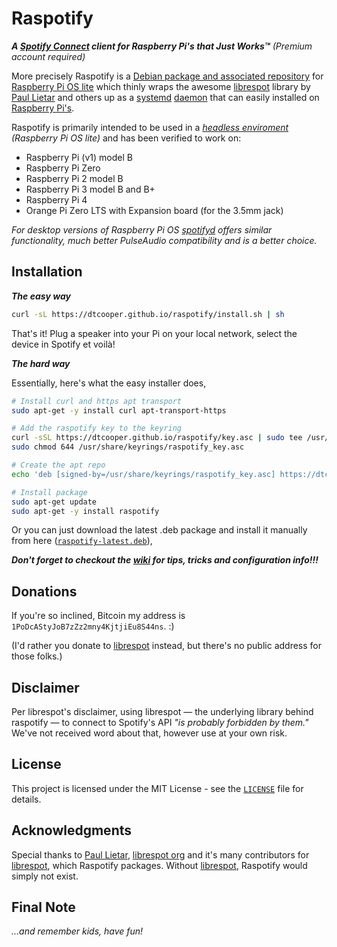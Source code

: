 # Raspotify

_**A [Spotify Connect](https://www.spotify.com/connect/) client for Raspberry Pi's
that Just Works™**_ *(Premium account required)*

More precisely Raspotify is a
[Debian package and associated repository](https://en.wikipedia.org/wiki/Deb_\(file_format\)) for [Raspberry Pi OS lite](https://www.raspberrypi.org/downloads/raspbian/)
which thinly wraps the awesome
[librespot](https://github.com/librespot-org/librespot) library by
[Paul Lietar](https://github.com/plietar) and others up as a [systemd](https://en.wikipedia.org/wiki/Systemd) [daemon](https://en.wikipedia.org/wiki/Daemon_(computing)) that can easily installed on [Raspberry Pi's](https://www.raspberrypi.com/products).

Raspotify is primarily intended to be used in a _[headless enviroment](https://en.wikipedia.org/wiki/Headless_software) (Raspberry Pi OS lite)_ and has been verified to work on:

* Raspberry Pi (v1) model B
* Raspberry Pi Zero
* Raspberry Pi 2 model B
* Raspberry Pi 3 model B and B+
* Raspberry Pi 4
* Orange Pi Zero LTS with Expansion board (for the 3.5mm jack)

_For desktop versions of Raspberry Pi OS [spotifyd](https://spotifyd.github.io/spotifyd/installation/Raspberry-Pi.html) offers similar functionality, much better PulseAudio compatibility and is a better choice._

## Installation

_**The easy way**_

```bash
curl -sL https://dtcooper.github.io/raspotify/install.sh | sh
```

That's it! Plug a speaker into your Pi on your local network, select the device
in Spotify et voilà!

_**The hard way**_

Essentially, here's what the easy installer does,

```bash
# Install curl and https apt transport
sudo apt-get -y install curl apt-transport-https

# Add the raspotify key to the keyring
curl -sSL https://dtcooper.github.io/raspotify/key.asc | sudo tee /usr/share/keyrings/raspotify_key.asc  > /dev/null
sudo chmod 644 /usr/share/keyrings/raspotify_key.asc

# Create the apt repo
echo 'deb [signed-by=/usr/share/keyrings/raspotify_key.asc] https://dtcooper.github.io/raspotify raspotify main' | sudo tee /etc/apt/sources.list.d/raspotify.list

# Install package
sudo apt-get update
sudo apt-get -y install raspotify
```

Or you can just download the latest .deb package and install it manually from
here ([`raspotify-latest.deb`](https://dtcooper.github.io/raspotify/raspotify-latest.deb)),

_**Don't forget to checkout the [wiki](https://github.com/dtcooper/raspotify/wiki) for tips, tricks and configuration info!!!**_

## Donations

If you're so inclined, Bitcoin my address is `1PoDcAStyJoB7zZz2mny4KjtjiEu8S44ns`. :)

(I'd rather you donate to [librespot](https://github.com/librespot-org/librespot)
instead, but there's no public address for those folks.)

## Disclaimer

Per librespot's disclaimer, using librespot &mdash; the underlying library behind
raspotify &mdash; to connect to Spotify's API _"is probably forbidden by them."_
We've not received word about that, however use at your own risk.

## License

This project is licensed under the MIT License - see the [`LICENSE`](LICENSE)
file for details.

## Acknowledgments

Special thanks to [Paul Lietar](https://github.com/plietar),  [librespot org](https://github.com/librespot-org) and it's many contributors for 
[librespot](https://github.com/librespot-org/librespot),
which Raspotify packages. Without [librespot](https://github.com/librespot-org/librespot),
Raspotify would simply not exist.

## Final Note

_...and remember kids, have fun!_

